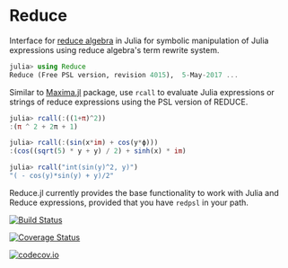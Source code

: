 # Reduce

Interface for [reduce algebra](http://www.reduce-algebra.com/index.htm) in Julia for symbolic manipulation of Julia expressions using reduce algebra's term rewrite system.

```Julia
julia> using Reduce
Reduce (Free PSL version, revision 4015),  5-May-2017 ...
```
Similar to [Maxima.jl](https://github.com/nsmith5/Maxima.jl) package, use `rcall` to evaluate Julia expressions or strings of reduce expressions using the PSL version of REDUCE.

```Julia
julia> rcall(:((1+π)^2))
:(π ^ 2 + 2π + 1)

julia> rcall(:(sin(x*im) + cos(y*ϕ)))
:(cos((sqrt(5) * y + y) / 2) + sinh(x) * im)

julia> rcall("int(sin(y)^2, y)")
"( - cos(y)*sin(y) + y)/2"
```
Reduce.jl currently provides the base functionality to work with Julia and Reduce expressions, provided that you have `redpsl` in your path.


[![Build Status](https://travis-ci.org/chakravala/Reduce.jl.svg?branch=master)](https://travis-ci.org/chakravala/Reduce.jl)

[![Coverage Status](https://coveralls.io/repos/chakravala/Reduce.jl/badge.svg?branch=master&service=github)](https://coveralls.io/github/chakravala/Reduce.jl?branch=master)

[![codecov.io](http://codecov.io/github/chakravala/Reduce.jl/coverage.svg?branch=master)](http://codecov.io/github/chakravala/Reduce.jl?branch=master)
